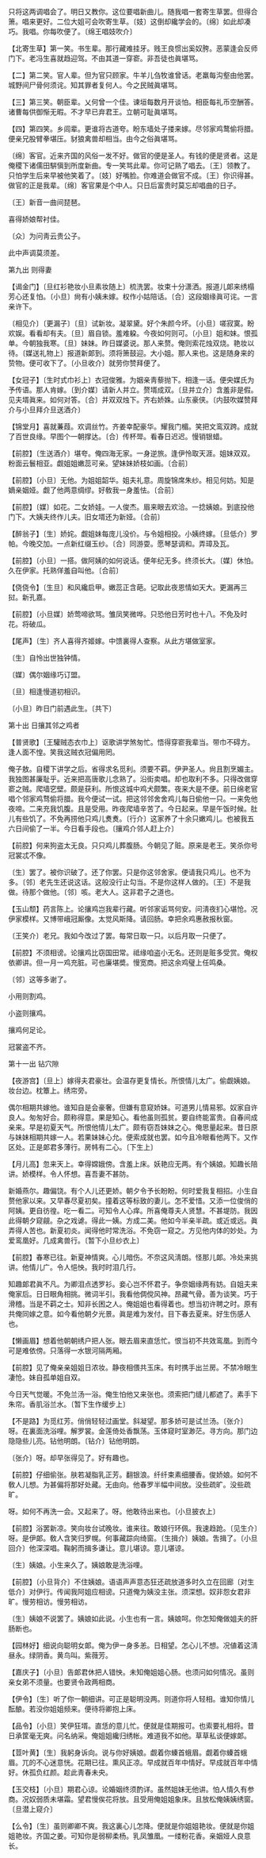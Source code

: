 <!-- { "loadSidebar": true } -->
只将这两调唱会了。明日又教你。这位要唱新曲儿。随我唱一套寄生草罢。但得合箫。唱来更好。二位大姐可会吹寄生草。〔妓〕这倒却纔学会的。〔绵〕如此却凑巧。我唱。你每吹便了。〔绵王唱妓吹介〕 

【北寄生草】第一笑。书生辈。那行藏难挂牙。贱王良惯出奚奴胯。恶蒙逢会反师门下。老冯生喜就趋迎驾。不由其道一穿窬。非吾徒也眞堪骂。

【二】第二笑。官人辈。但为官只顾家。牛羊儿刍牧谁曾话。老羸每沟壑由他罢。城野间尸骨何须诧。知其罪者复何人。今之民贼眞堪骂。

【三】第三笑。朝臣辈。乂何曾一个佳。谏垣每数月开谈怕。相臣每礼币空酬答。诸曹每供御惭无暇。不才早已弃君王。立朝可耻眞堪骂。

【四】第四笑。乡闾辈。更谁将古道夸。盼东墙处子搂来嫁。尽邻家鸡鹜偷将腊。便亲兄股臂拳堪压。豺狼禽兽却相当。由今之俗眞堪骂。

〔绵〕客官。近来齐国的风俗一发不好。做官的便是圣人。有钱的便是贤者。这是俺稷下诸儒田騈愼到所度新曲。专一笑骂此辈。你可记熟了唱去。〔王〕领教了。只怕学生后来早被他笑着了。〔妓〕好嘴脸。你难道会做官不成。〔王〕你识得甚。做官的正是我辈。〔绵〕客官果是个中人。只日后富贵时莫忘却唱曲的日子。 

〔王〕新音一曲间琵琶。

喜得娇娘帮衬佳。

〔众〕为问靑云贵公子。

此中声调莫须差。 

第九出
则得妻

【谒金门】〔旦红衫艳妆小旦素妆随上〕梳洗罢。妆束十分潇洒。报道儿郞来绣榻芳心还复怕。〔小旦〕尙有小姨未嫁。权作小姑陪话。〔合〕这段姻缘眞可诧。一言亲许下。

〔相见介〕〔更漏子〕〔旦〕试新妆。凝翠黛。好个朱颜今坏。〔小旦〕嗟寂寞。盼欢娱。看看却有夫。〔旦〕眉自锁。羞难躱。今夜如何则可。〔小旦〕姐和妹。恨孤单。今朝独我寒。〔旦〕妹妹。昨日媒婆说。那人来赘。俺则索花烛双烧。艳妆以待。〔媒送礼物上〕报道新郞到。须将箫鼓迎。大小姐。那人来也。这是随身来的贽物。便可收下了。〔小旦收介〕就劳你赞拜便了。 

【女冠子】〔生时式巾衫上〕衣冠俊雅。为姻亲靑藜抛下。相逢一话。便央媒氏为予传语。那人肯嫁。〔到介媒〕请新人并立。赘壻成双。〔旦并立介〕含羞非是假。见夫壻眞来。如何对答。〔合〕并双双烛下。齐右娇姝。山东豪侠。〔内鼓吹媒赞拜介与小旦拜介旦送酒介〕 

【锦堂月】喜就蒹葭。欢调丝竹。齐姜幸配豪华。耀我门楣。笑把文鸾双跨。成就了百世良缘。早图个一朝撑达。〔合〕传杯斝。看春日迟迟。慢销银蜡。

【前腔】〔生送酒介〕堪夸。俺四海无家。一身逆旅。逢伊怜取天涯。姐妹双双。粉面云鬟相亚。觑姐姐嫩蕊可亲。望妹妹娇枝如画。〔合前〕 

【前腔】〔小旦〕无他。为姐姐韶华。姐夫礼意。周旋锦席朱纱。相见何妨。知是嫡亲姻娅。觑了他两意绸缪。好敎我一身羞怯。〔合前〕 

【前腔】〔媒〕如花。二女娇娃。一人俊杰。眉来眼去欢洽。一捻姨娘。到底投他门下。大姨夫终作儿夫。旧女壻还为新娅。〔合前〕 

【醉翁子】〔生〕娇姹。觑姐妹每庞儿没价。与令姐相投。小姨终嫁。〔旦低介〕罗帕。今晚交加。一点新红缀玉纱。〔合〕同游耍。愿琴瑟调和。弄璋及瓦。

【前腔】〔小旦〕一搭。做阿姨的如何说话。便年纪无多。终须长大。〔媒〕休怕。久在伊家。托熟佯羞自叫他。〔合前〕 

【侥侥令】〔生旦〕和风纔启甲。嫩蕊正含葩。记取此夜恩情如天大。更漏再三挝。新孔嘉。

【前腔】〔小旦媒〕娇莺啼欲骂。雏凤笑微哗。只恐他日芳时也十八。不免及时花。将破瓜。

【尾声】〔生〕齐人喜得齐姬嫁。中馈裏得人查察。从此方堪做室家。

〔生〕自怜出世独钟情。

〔媒〕偶尔姻缘巧订盟。

〔旦〕相逢慢道初相识。

〔小旦〕昨日门前遇此生。〔共下〕 

第十出
日攘其邻之鸡者

【普贤歌】〔王驩贼态衣巾上〕讴歌讲学煞匆忙。悟得穿窬我辈当。带巾不碍方。逢人面不惶。笑我这贼衣冠偏用罔。

俺子敖。自稷下讲学之后。省得求名觅利。须要不羁。伊尹圣人。尙且割烹媚主。我独图甚廉耻乎。近来把高唐歌儿念熟了。沿街卖唱。却也取利不多。只得改做穿窬之贼。爬墙穵壁。颇是获利。所恨这城中鸡犬颇繁。夜来大是不便。前日绵老官唱个邻家鸡骛偷将腊。我今便试一试。把这邻邻舍舍鸡儿每日偷他一只。一来免他夜啼。二来充我饥腹。且是受用。昨夜爬墙辛苦了。今日起来。早是午饭时候。肚儿有些饥了。不免再捞他只鸡儿煑煑。〔行介〕这家养了十余只嫩鸡儿。也被我五六日间偷了一半。今日看手段也。〔攘鸡介邻人赶上介〕 

【前腔】何来狗盗太无良。只只鸡儿葬腹肠。今朝见了赃。原来是老王。笑杀你号冠裳忒不像。

〔生〕罢了。被你识破了。还了你罢。只是你这邻舍家。便请我只鸡儿。也不为多。〔邻〕老先生还说这话。这般没行止勾当。不是你这样人做的。〔王〕不是我做。待那个做他。〔邻〕咳。老大人。这非君子之道也。 

【玉山颓】药言陈上。论攘鸡岂我辈行藏。听邻家诟骂何安。问淸夜扪心堪怆。况伊家模样。又博带峨冠厮像。太觉风斯降。请回肠。幸把余鸡惠赦报秋窗。

〔王笑介〕老兄。我如今改过了罢。每常日取一只。以后月取一只便了。 

【前腔】不须相谤。论攘鸡比窃国田常。祗缘咱盗小无名。还则是赃多受赏。俺权依卿讲。但一月一鸡充脏。可也廉堪奬。慢宽商。把这余鸡璧上任鸣桑。

〔邻〕这等多谢了。 

小用则割鸡。

小盗则攘鸡。

攘鸡何足论。

冠裳盗不齐。 

第十一出
钻穴隙

【夜游宫】〔旦上〕嫁得夫君豪壮。会温存更复情长。所恨情儿太广。偷觑姨娘。妆台边。枕簟上。绣帘旁。

偶尔相期共嫁他。谁知自是会豪奢。但嫌有意窥娇妹。可道男儿情易邪。奴家自许良人。匆匆好合。颇称得意。果是知心。看他虽则孤贫。要自终能富贵。自春间成亲来。早是初夏天气。所恨他情儿太广。颇有窃吾妹妹之心。俺思量起来。昔日原与妹妹相期共嫁一人。若果妹妹心允。便索成就也罢。如今且冷眼看他两下。又作区处。正是郞君多薄行。房帏有二心。〔下生上〕 

【月儿高】忽来天上。幸得嫦娥傍。含羞上床。妖艳应无两。有个姨娘。知趣长陪讲。娇模样。令人怀想。喜吾妻不甚防。

新婚燕尔。趣偏饶。有个人儿还更娇。朝夕令予长盼盼。何时爱我复相招。小生自赘他家以来。又早春尽夏初矣。撞着这等标致的妻儿。怎不爱惜。又添一位俊俏的阿姨。更自彷徨。吃一看二。可知令人心痒。所喜俺尊夫人贤慧。不甚堤防。我因此得朝夕窥觎。杂之戏谑。得此一姨。方成二美。他如今半亲半疏。或近或远。眞弄得人苦也。新夏初炎。闻得他时常洗浴。不免窃一窥之。方见他内体的妙处。为爱鸾凰好。几成禽兽行。〔暂下小旦纱衣上〕 

【前腔】春寒已往。新夏神情爽。心儿暗伤。不奈这风淸朗。怪那儿郞。冷处来挑讲。他情儿广。令人悒怏。我时时泪几行。

知趣郞君眞不凡。为卿泪点透罗衫。妾心岂不怀君子。争奈姻缘两有妨。自姐夫来俺家后。日日眼角相挑。微词半引。我看他倜傥风神。昂藏气骨。善为谈笑。巧于滑稽。当是不羁之士。知非长困之人。俺姐姐也看得着也。想当初许聘之时。原有共俺同嫁之意。如今看他朝夕光景。眞是难为发付。目下春去夏来。好生伤感人也。 

【懒画眉】想着他朝朝绣户把人张。眼去眉来直恁忙。恨当初不共效鸾凰。到而今可是难依傍。只落得一水银河隔两厢。

【前腔】见了俺亲亲姐姐日浓妆。静夜相偎共玉床。有时携手出兰房。不禁冷眼生凄怆。妹自孤单姐自双。

今日天气觉暖。不免兰汤一浴。俺生怕他又来张也。须索把门缝儿都遮了。素手下朱帘。香肌浴兰水。〔暂下生作缓步上〕 

【不是路】为觅红芳。俏俏轻轻过画堂。斜凝望。那多娇可是试兰汤。〔张介〕呀。在裏面洗浴哩。解罗裳。金莲倚处香飘荡。玉体窥时室渺茫。寻方向。那门边隐隐些儿亮。钻他明朗。〔钻介〕钻他明朗。

〔张介〕呀。却早张得见了。好有趣也。 

【前腔】仔细偷张。肤若凝脂乳正芳。翻银浪。纤纤束素细腰香。俊娇娘。如何不敎人儿想。为甚偏将那好处藏。无由向。他春罗半幅中间放。没些疏旷。没些疏旷。

呀。如何不再洗一会。又起来了。呀。他敢待出来也。〔小旦披衣上〕 

【前腔】浴罢新凉。笑向妆台试晚妆。谁来往。敢娘行环佩。我速趋跄。〔见生介〕呀。是伊郞。敎人含笑归罗幌。何事藏踪向绮窗。〔生揖介〕姨娘。吿揖了。〔小旦回介〕他深深唱。鞠躬而揖多谦让。意儿堪谅。意儿堪谅。

〔生〕姨娘。小生来久了。姨娘敢是洗浴哩。 

【前腔】〔小旦背介〕不住姨娘。语语声声意态狂还疏放道多时久立在回廊〔对生低介〕对伊行。传闻我阿姐应相谤。只道俺为姨没主张。须深想。奴非怨女君非旷。慢劳相访。慢劳相访。

〔生〕姨娘不说罢了。姨娘如此说。小生也有一言。姨娘呵。你怎知俺做姐夫的肝肠断也。 

【园林好】细说向聪明女郞。俺为伊一身多恙。日相望。怎心儿不想。况値着这淸昼永。绿阴香。黄鸟叫。紫薇芳。

【嘉庆子】〔小旦〕告郞君休把人错怏。未知俺姐姐心肠。也须问如何情况。虽则亲女弟不须量。也要贤令政两相商。

【伊令】〔生〕听了你一朝细讲。可正是聪明没两。则道你将人轻相。谁知你情儿酝酿。若没你姐姐频来。便待将卿抱上床。

【品令】〔小旦〕笑伊狂壻。直恁的意儿忙。便就是佳期报可。也索要礼相将。昔日承筐毫无爽。问名纳采。俺姐姐纔归绣帐。难道我不如他。草草私谈便嫁郞。

【荳叶黄】〔生〕我躬身诉向。说与你好姨娘。觑着你螓首蛾眉。觑着你螓首蛾眉。兀的不心迷意恍。花期已往。熏风正凉。早成就百年中情好。早成就百年中情好。休孤负红颜。趁此靑春未央。

【玉交枝】〔小旦〕期君心谅。论婚姻终须酌详。虽然姐妹无他讲。怕人情久有参商。况奴弱质未堪霜。望君慢俟花将放。且受用俺姐姐象床。且放松俺姨姨绣窗。〔旦潜上窥介〕 

【么令】〔生〕虽则卿卿不爽。我这裏心儿怎降。便就是你姐姐艳妆。便就是你姐姐艳妆。齐国之姜。可知你是弱柳柔杨。乳凤雏凰。一缕粉花香。亲姻娅人良意长。

